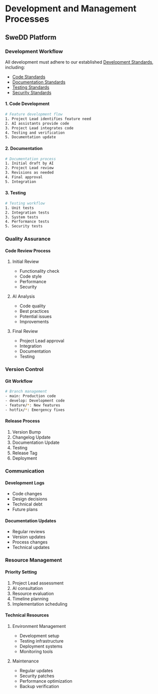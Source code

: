 # Development and Management Processes
## SweDD Platform

### Development Workflow

All development must adhere to our established [Development Standards](../standards/README.md), including:
- [Code Standards](../standards/CODE_STANDARDS.md)
- [Documentation Standards](../standards/DOCUMENTATION_STANDARDS.md)
- [Testing Standards](../standards/TESTING_STANDARDS.md)
- [Security Standards](../standards/SECURITY_STANDARDS.md)

#### 1. Code Development
```bash
# Feature development flow
1. Project Lead identifies feature need
2. AI assistants provide code
3. Project Lead integrates code
4. Testing and verification
5. Documentation update
```

#### 2. Documentation
```bash
# Documentation process
1. Initial draft by AI
2. Project Lead review
3. Revisions as needed
4. Final approval
5. Integration
```

#### 3. Testing
```bash
# Testing workflow
1. Unit tests
2. Integration tests
3. System tests
4. Performance tests
5. Security tests
```

### Quality Assurance

#### Code Review Process
1. Initial Review
   - Functionality check
   - Code style
   - Performance
   - Security

2. AI Analysis
   - Code quality
   - Best practices
   - Potential issues
   - Improvements

3. Final Review
   - Project Lead approval
   - Integration
   - Documentation
   - Testing

### Version Control

#### Git Workflow
```bash
# Branch management
- main: Production code
- develop: Development code
- feature/*: New features
- hotfix/*: Emergency fixes
```

#### Release Process
1. Version Bump
2. Changelog Update
3. Documentation Update
4. Testing
5. Release Tag
6. Deployment

### Communication

#### Development Logs
- Code changes
- Design decisions
- Technical debt
- Future plans

#### Documentation Updates
- Regular reviews
- Version updates
- Process changes
- Technical updates

### Resource Management

#### Priority Setting
1. Project Lead assessment
2. AI consultation
3. Resource evaluation
4. Timeline planning
5. Implementation scheduling

#### Technical Resources
1. Environment Management
   - Development setup
   - Testing infrastructure
   - Deployment systems
   - Monitoring tools

2. Maintenance
   - Regular updates
   - Security patches
   - Performance optimization
   - Backup verification

